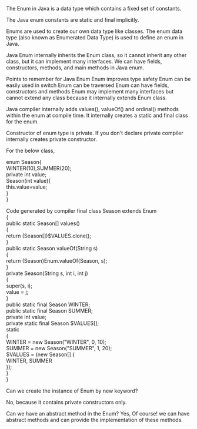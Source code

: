 The Enum in Java is a data type which contains a fixed set of constants.

The Java enum constants are static and final implicitly.

Enums are used to create our own data type like classes. The enum data type (also known as Enumerated Data Type) is used to define an enum in Java.

Java Enum internally inherits the Enum class, 
so it cannot inherit any other class, but it can implement many interfaces. 
We can have fields, constructors, methods, and main methods in Java enum.


Points to remember for Java Enum
Enum improves type safety
Enum can be easily used in switch
Enum can be traversed
Enum can have fields, constructors and methods
Enum may implement many interfaces but cannot extend any class because it internally extends Enum class.

Java compiler internally adds values(), valueOf() and ordinal() methods within the enum at compile time. It internally creates a static and final class for the enum.

Constructor of enum type is private. If you don't declare private compiler internally creates private constructor.

For the below class,

enum Season{  
WINTER(10),SUMMER(20);  
private int value;  
Season(int value){  
this.value=value;  
}  
} 

Code generated by compiler
final class Season extends Enum  
{  
public static Season[] values()  
{  
return (Season[])$VALUES.clone();  
}  
public static Season valueOf(String s)  
{  
return (Season)Enum.valueOf(Season, s);  
}  
private Season(String s, int i, int j)  
{  
super(s, i);  
value = j;  
}  
public static final Season WINTER;  
public static final Season SUMMER;  
private int value;  
private static final Season $VALUES[];  
static   
{  
WINTER = new Season("WINTER", 0, 10);  
SUMMER = new Season("SUMMER", 1, 20);  
$VALUES = (new Season[] {  
WINTER, SUMMER  
});  
}  
} 


Can we create the instance of Enum by new keyword?

No, because it contains private constructors only.

Can we have an abstract method in the Enum?
Yes, Of course! we can have abstract methods and can provide the implementation of these methods.

